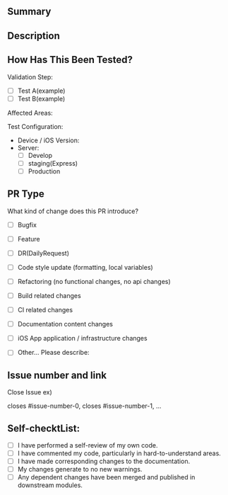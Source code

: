 ## Summary
<!-- PR 요약. -->

## Description
<!-- if bug, must be describe 'Cause'(버그 PR이라면, 원인도 써주세요.) -->

<!-- only bugfix -->
<!-- Please describe the tests that you ran to verify your changes. --> 
<!-- Provide instructions so we can reproduce. Please also list any relevant details for your test configuration -->
## How Has This Been Tested? 

Validation Step:
<!-- QA가 혹은 버그가 발생된 현상에 대해 어떤 테스트로 진행했는지 작성해주세요. -->
- [ ] Test A(example)
- [ ] Test B(example)

<!-- PR을 머지했을 때 영향을 끼칠 수 있는 로직 또는 화면을 적어서 다른 팀원에게 알려주세요. -->
Affected Areas:

Test Configuration:
* Device / iOS Version:
* Server: 
  - [ ] Develop 
  - [ ] staging(Express)
  - [ ] Production

## PR Type
What kind of change does this PR introduce?

<!-- Please check the one that applies to this PR using "x". -->

- [ ] Bugfix
- [ ] Feature
- [ ] DR(DailyRequest)
- [ ] Code style update (formatting, local variables)
- [ ] Refactoring (no functional changes, no api changes)
- [ ] Build related changes
- [ ] CI related changes
- [ ] Documentation content changes
- [ ] iOS App application / infrastructure changes
- [ ] Other... Please describe:


<!-- if you have some issues in Github, Jira or Swit-projects. -->
## Issue number and link


<!-- if you want to close some issues when PR request closed -->
Close Issue
ex) 

closes #issue-number-0, closes #issue-number-1, ...


<!-- self checklist before PR -->
## Self-checktList: 
- [ ] I have performed a self-review of my own code.
- [ ] I have commented my code, particularly in hard-to-understand areas.
- [ ] I have made corresponding changes to the documentation.
- [ ] My changes generate to no new warnings.
- [ ] Any dependent changes have been merged and published in downstream modules.
